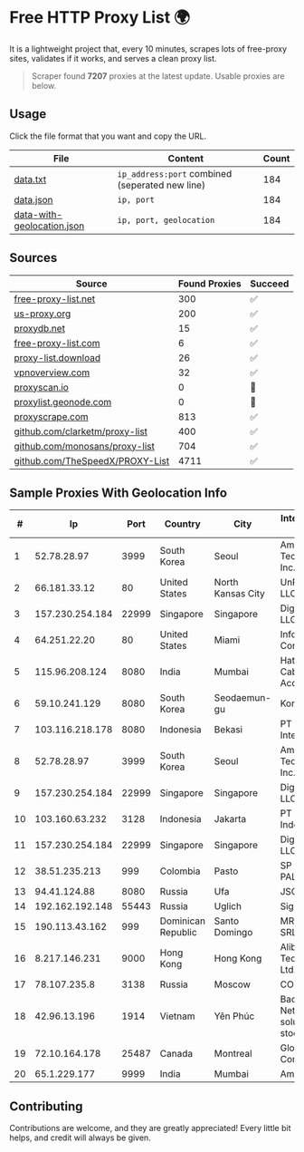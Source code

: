 
# Free HTTP Proxy List 🌍

It is a lightweight project that, every 10 minutes, scrapes lots of free-proxy sites, validates if it works, and serves a clean proxy list.


> Scraper found **7207** proxies at the latest update. Usable proxies are below.

## Usage

Click the file format that you want and copy the URL.


|File|Content|Count|
|----|-------|-----|
|[data.txt](https://raw.githubusercontent.com/themiralay/Proxy-List-World/master/data.txt)|`ip_address:port` combined (seperated new line)|184|
|[data.json](https://raw.githubusercontent.com/themiralay/Proxy-List-World/master/data.json)|`ip, port`|184|
|[data-with-geolocation.json](https://raw.githubusercontent.com/themiralay/Proxy-List-World/master/data-with-geolocation.json)|`ip, port, geolocation`|184|

## Sources

|Source|Found Proxies|Succeed|
|------|-------------|-------|
|[free-proxy-list.net](https://free-proxy-list.net)|300|✅|
|[us-proxy.org](https://www.us-proxy.org)|200|✅|
|[proxydb.net](http://proxydb.net)|15|✅|
|[free-proxy-list.com](https://free-proxy-list.com/?page=&port=&type%5B%5D=http&type%5B%5D=https&up_time=0&search=Search)|6|✅|
|[proxy-list.download](https://www.proxy-list.download/HTTP)|26|✅|
|[vpnoverview.com](https://vpnoverview.com/privacy/anonymous-browsing/free-proxy-servers)|32|✅|
|[proxyscan.io](https://www.proxyscan.io)|0|🚫|
|[proxylist.geonode.com](https://proxylist.geonode.com/api/proxy-list?limit=300&page=1&sort_by=lastChecked&sort_type=desc&protocols=http,https)|0|🚫|
|[proxyscrape.com](https://api.proxyscrape.com/v2/?request=displayproxies&protocol=http&timeout=10000&country=all&ssl=all&anonymity=all)|813|✅|
|[github.com/clarketm/proxy-list](https://raw.githubusercontent.com/clarketm/proxy-list/master/proxy-list-raw.txt)|400|✅|
|[github.com/monosans/proxy-list](https://raw.githubusercontent.com/monosans/proxy-list/main/proxies/http.txt)|704|✅|
|[github.com/TheSpeedX/PROXY-List](https://raw.githubusercontent.com/TheSpeedX/PROXY-List/master/http.txt)|4711|✅|


## Sample Proxies With Geolocation Info

|#|Ip|Port|Country|City|Internet Service Provider|
|-|--|----|-------|----|-------------------------|
|1|52.78.28.97|3999|South Korea|Seoul|Amazon Technologies Inc.|
|2|66.181.33.12|80|United States|North Kansas City|UnReal Servers, LLC|
|3|157.230.254.184|22999|Singapore|Singapore|DigitalOcean, LLC|
|4|64.251.22.20|80|United States|Miami|Infolink Global Corporation|
|5|115.96.208.124|8080|India|Mumbai|Hathway IP over Cable Internet Access|
|6|59.10.241.129|8080|South Korea|Seodaemun-gu|Korea Telecom|
|7|103.116.218.178|8080|Indonesia|Bekasi|PT iForte Global Internet|
|8|52.78.28.97|3999|South Korea|Seoul|Amazon Technologies Inc.|
|9|157.230.254.184|22999|Singapore|Singapore|DigitalOcean, LLC|
|10|103.160.63.232|3128|Indonesia|Jakarta|PT Herza Digital Indonesia|
|11|157.230.254.184|22999|Singapore|Singapore|DigitalOcean, LLC|
|12|38.51.235.213|999|Colombia|Pasto|SP SISTEMAS PALACIOS LTDA|
|13|94.41.124.88|8080|Russia|Ufa|JSC "Ufanet"|
|14|192.162.192.148|55443|Russia|Uglich|Sigma-Net Ltd|
|15|190.113.43.162|999|Dominican Republic|Santo Domingo|MR Networking, SRL|
|16|8.217.146.231|9000|Hong Kong|Hong Kong|Alibaba (US) Technology Co., Ltd.|
|17|78.107.235.8|3138|Russia|Moscow|CORBINA|
|18|42.96.13.196|1914|Vietnam|Yên Phúc|Bach Kim Network solutions Join stock company|
|19|72.10.164.178|25487|Canada|Montreal|GloboTech Communications|
|20|65.1.229.177|9999|India|Mumbai|Amazon.com|



## Contributing

Contributions are welcome, and they are greatly appreciated! Every
little bit helps, and credit will always be given.

